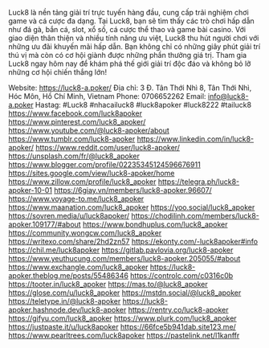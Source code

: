 Luck8 là nền tảng giải trí trực tuyến hàng đầu, cung cấp trải nghiệm chơi game và cá cược đa dạng. Tại Luck8, bạn sẽ tìm thấy các trò chơi hấp dẫn như đá gà, bắn cá, slot, xổ số, cá cược thể thao và game bài casino. Với giao diện thân thiện và nhiều tính năng ưu việt, Luck8 thu hút người chơi với những ưu đãi khuyến mãi hấp dẫn. Bạn không chỉ có những giây phút giải trí thú vị mà còn có cơ hội giành được những phần thưởng giá trị. Tham gia Luck8 ngay hôm nay để khám phá thế giới giải trí độc đáo và không bỏ lỡ những cơ hội chiến thắng lớn!

Website: https://luck8-a.poker/
Địa chỉ: 3 Đ. Tân Thới Nhì 8, Tân Thới Nhì, Hóc Môn, Hồ Chí Minh, Vietnam
Phone: 0706652262
Email: info@luck8-a.poker
Hastag: #Luck8 #nhacailuck8 #luck8apoker #luck8222 #tailuck8
https://www.facebook.com/luck8apoker
https://www.pinterest.com/luck8_apoker/
https://www.youtube.com/@luck8-apoker/about
https://www.tumblr.com/luck8-apoker
https://www.linkedin.com/in/luck8-apoker/
https://www.reddit.com/user/luck8-apoker/
https://unsplash.com/fr/@luck8_apoker
https://www.blogger.com/profile/02235345124596676911
https://sites.google.com/view/luck8-apoker/home
https://www.zillow.com/profile/luck8_apoker
https://telegra.ph/luck8-apoker-10-01
https://6giay.vn/members/luck8-apoker.96607/
https://www.voyage-to.me/luck8_apoker
https://www.maanation.com/luck8_apoker
https://yoo.social/luck8_apoker
https://sovren.media/u/luck8apoker/
https://chodilinh.com/members/luck8-apoker.109177/#about
https://www.bondhuplus.com/luck8_apoker
https://community.wongcw.com/luck8_apoker
https://writexo.com/share/2hd2zn57
https://ekonty.com/-luck8apoker#info
https://chil.me/luck8apoker
https://gitlab.pavlovia.org/luck8-apoker
https://www.yeuthucung.com/members/luck8-apoker.205055/#about
https://www.exchangle.com/luck8_apoker
https://luck8-apoker.theblog.me/posts/55486346
https://controlc.com/c0316c0b
https://tooter.in/luck8_apoker
https://mas.to/@luck8_apoker
https://glose.com/u/luck8_apoker
https://mstdn.social/@luck8_apoker
https://teletype.in/@luck8-apoker
https://luck8-apoker.hashnode.dev/luck8-apoker
https://rentry.co/luck8-apoker
https://gifyu.com/luck8_apoker
https://www.plurk.com/luck8_apoker
https://justpaste.it/u/luck8apoker
https://66fce5b941dab.site123.me/
https://www.pearltrees.com/luck8apoker
https://pastelink.net/l1kanffr
